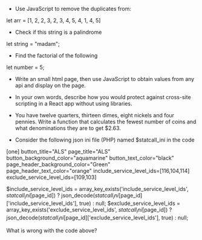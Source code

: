 - Use JavaScript to remove the duplicates from:

let arr = [1, 2, 2, 3, 2, 3, 4, 5, 4, 1, 4, 5]

- Check if this string is a palindrome

let string = "madam";

- Find the factorial of the following

let number = 5;

- Write an small html page, then use JavaScript to obtain values from any api and display on the page.

- In your own words, describe how you would protect against cross-site scripting in a React app without using libraries.

- You have twelve quarters, thirteen dimes, eight nickels and four pennies. Write a function that calculates the fewest number of coins and what denominations they are to get $2.63.

- Consider the following json ini file (PHP) named $statcall_ini in the code

[one]
button_title="ALS"
page_title="ALS"
button_background_color="aquamarine"
button_text_color="black"
page_header_background_color="Green"
page_header_text_color="orange"
include_service_level_ids=[116,104,114]
exclude_service_level_ids=[109,103]

$include_service_level_ids = array_key_exists('include_service_level_ids', $statcall_ini[$page_id]) ? json_decode($statcall_ini[$page_id]['include_service_level_ids'], true) : null;
$exclude_service_level_ids = array_key_exists('exclude_service_level_ids', $statcall_ini[$page_id]) ? json_decode($statcall_ini[$page_id]['exclude_service_level_ids'], true) : null;

What is wrong with the code above?
